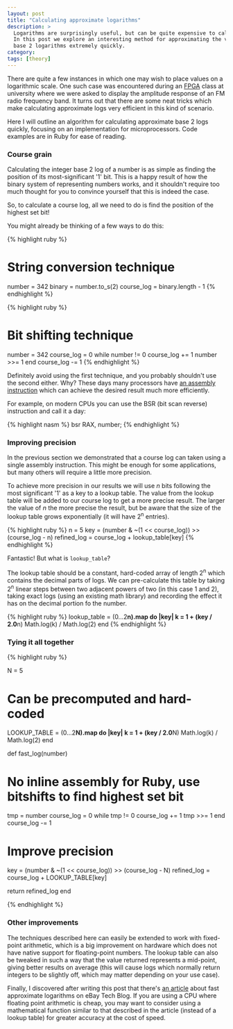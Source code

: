 ```yaml
---
layout: post
title: "Calculating approximate logarithms"
description: >
  Logarithms are surprisingly useful, but can be quite expensive to calculate.
  In this post we explore an interesting method for approximating the value of
  base 2 logarithms extremely quickly.
category:
tags: [theory]
---
```


There are quite a few instances in which one may wish to place values on a
logarithmic scale. One such case was encountered during an
[FPGA](https://en.wikipedia.org/wiki/Field-programmable_gate_array)
class at university where we were asked to display the amplitude response of
an FM radio frequency band. It turns out that there are some neat tricks which
make calculating approximate logs very efficient in this kind of scenario.

Here I will outline an algorithm for calculating approximate base 2 logs
quickly, focusing on an implementation for microprocessors. Code
examples are in Ruby for ease of reading.

### Course grain

Calculating the integer base 2 log of a number is as simple as finding the
position of its most-significant '1' bit. This is a happy result of how the
binary system of representing numbers works, and it shouldn't require too much
thought for you to convince yourself that this is indeed the case.

So, to calculate a course log, all we need to do is find the position of the
highest set bit!

You might already be thinking of a few ways to do this:

{% highlight ruby %}
# String conversion technique
number = 342
binary = number.to_s(2)
course_log = binary.length - 1
{% endhighlight %}

{% highlight ruby %}
# Bit shifting technique
number = 342
course_log = 0
while number != 0
  course_log += 1
  number >>= 1
end
course_log -= 1
{% endhighlight %}

Definitely avoid using the first technique, and you probably shouldn't use the
second either. Why? These days many processors have
[an assembly instruction](http://en.wikipedia.org/wiki/Find_first_set)
which can achieve the desired result much more efficiently.

For example, on modern CPUs you can use the BSR (bit scan reverse)
instruction and call it a day:

{% highlight nasm %}
bsr RAX, number;
{% endhighlight %}

### Improving precision

In the previous section we demonstrated that a course log can taken using a
single assembly instruction. This might be enough for some applications, but
many others will require a little more precision.

To achieve more precision in our results we will use *n* bits following the
most significant '1' as a key to a lookup table. The value from the lookup
table will be added to our course log to get a more precise result. The larger
the value of *n* the more precise the result, but be aware that the size of
the lookup table grows exponentially (it will have 2<sup>n</sup> entries).

{% highlight ruby %}
n = 5
key = (number & ~(1 << course_log)) >> (course_log - n)
refined_log = course_log + lookup_table[key]
{% endhighlight %}

Fantastic! But what is `lookup_table`?

The lookup table should be a constant, hard-coded array of length 2<sup>n</sup>
which contains the decimal parts of logs. We can pre-calculate this table by
taking 2<sup>n</sup> linear steps between two adjacent powers of two
(in this case 1 and 2), taking exact logs (using an existing math library) and
recording the effect it has on the decimal portion fo the number.

{% highlight ruby %}
lookup_table = (0...2**n).map do |key|
  k = 1 + (key / 2.0**n)
  Math.log(k) / Math.log(2)
end
{% endhighlight %}

### Tying it all together

{% highlight ruby %}

N = 5

# Can be precomputed and hard-coded
LOOKUP_TABLE = (0...2**N).map do |key|
  k = 1 + (key / 2.0**N)
  Math.log(k) / Math.log(2)
end

def fast_log(number)
  # No inline assembly for Ruby, use bitshifts to find highest set bit
  tmp = number
  course_log = 0
  while tmp != 0
    course_log += 1
    tmp >>= 1
  end
  course_log -= 1

  # Improve precision
  key = (number & ~(1 << course_log)) >> (course_log - N)
  refined_log = course_log + LOOKUP_TABLE[key]

  return refined_log
end

{% endhighlight %}

### Other improvements

The techniques described here can easily be extended to work with fixed-point
arithmetic, which is a big improvement on hardware which does not have
native support for floating-point numbers. The lookup table can also be tweaked
in such a way that the value returned represents a mid-point, giving better
results on average (this will cause logs which normally return integers to be
slightly off, which may matter depending on your use case).

Finally, I discovered after writing this post that there's
[an article](http://www.ebaytechblog.com/2015/05/01/fast-approximate-logarithms-part-i-the-basics/)
about fast approximate logarithms on eBay Tech Blog. If you are using a CPU
where floating point arithmetic is cheap, you may want to consider using a
mathematical function similar to that described in the article (instead of a
lookup table) for greater accuracy at the cost of speed.
